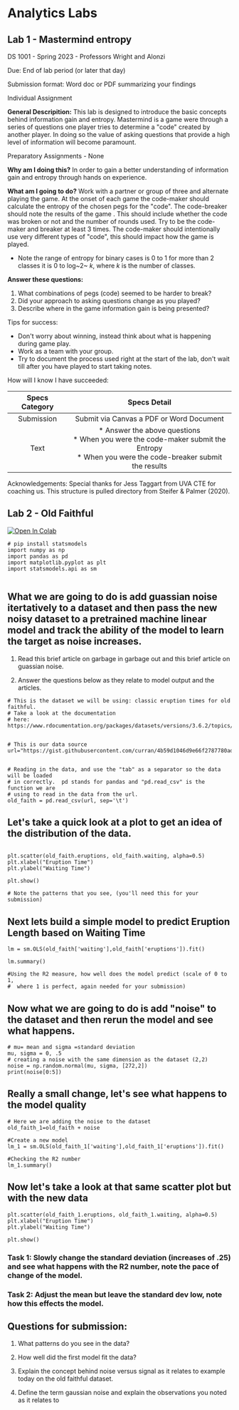 # Analytics Labs

## Lab 1 - Mastermind entropy

DS 1001 - Spring 2023 - Professors Wright and Alonzi

Due: End of lab period (or later that day)

Submission format: Word doc or PDF summarizing your findings

Individual Assignment

**General Descripition:** This lab is designed to introduce the basic concepts behind information gain and entropy. Mastermind is a game were through a series of questions one player tries to determine a "code" created by another player. In doing so the value of asking questions that provide a high level of information will become paramount.

Preparatory Assignments - None

**Why am I doing this?** In order to gain a better understanding of information gain and entropy through hands on experience.

**What am I going to do?** Work with a partner or group of three and alternate playing the game. At the onset of each game the code-maker should calculate the entropy of the chosen pegs for the "code". The code-breaker should note the results of the game . This should include whether the code was broken or not and the number of rounds used. Try to be the code-maker and breaker at least 3 times. The code-maker should intentionally use very different types of "code", this should impact how the game is played.

-   Note the range of entropy for binary cases is 0 to 1 for more than 2 classes it is 0 to log~2~ *k*, where *k* is the number of classes.

**Answer these questions:**

1.  What combinations of pegs (code) seemed to be harder to break?
2.  Did your approach to asking questions change as you played?
3.  Describe where in the game information gain is being presented?

Tips for success:

-   Don't worry about winning, instead think about what is happening during game play.
-   Work as a team with your group.
-   Try to document the process used right at the start of the lab, don't wait till after you have played to start taking notes.

How will I know I have succeeded:

| Specs Category |                                                                 Specs Detail                                                                  |
|:----------------------------------:|:----------------------------------:|
|   Submission   |                                                   Submit via Canvas a PDF or Word Document                                                    |
|      Text      | \* Answer the above questions<br> \* When you were the code-maker submit the Entropy<br> \* When you were the code-breaker submit the results |

Acknowledgements: Special thanks for Jess Taggart from UVA CTE for coaching us. This structure is pulled directory from Steifer & Palmer (2020).

## Lab 2 - Old Faithful

[![Open In Colab](https://colab.research.google.com/assets/colab-badge.svg)](https://colab.research.google.com/github/UVADS/DS1001/blob/master/ddsbook/analytics-lab-II.qmd) 




```{python}
# pip install statsmodels
import numpy as np
import pandas as pd
import matplotlib.pyplot as plt 
import statsmodels.api as sm


```

## What we are going to do is add guassian noise itertatively to a dataset and then pass the new noisy dataset to a pretrained machine linear model and track the ability of the model to learn the target as noise increases. 

1. Read this brief article on garbage in garbage out and this brief article on guassian noise. 

2. Answer the questions below as they relate to model output and the articles. 


```{python}
# This is the dataset we will be using: classic eruption times for old faithful. 
# Take a look at the documentation 
# here: https://www.rdocumentation.org/packages/datasets/versions/3.6.2/topics/faithful


# This is our data source
url="https://gist.githubusercontent.com/curran/4b59d1046d9e66f2787780ad51a1cd87/raw/9ec906b78a98cf300947a37b56cfe70d01183200/data.tsv"


# Reading in the data, and use the "tab" as a separator so the data will be loaded 
# in correctly.  pd stands for pandas and "pd.read_csv" is the function we are 
# using to read in the data from the url.
old_faith = pd.read_csv(url, sep='\t')

```

## Let's take a quick look at a plot to get an idea of the distribution of the data. 

```{python}

plt.scatter(old_faith.eruptions, old_faith.waiting, alpha=0.5)
plt.xlabel("Eruption Time")
plt.ylabel("Waiting Time")

plt.show()

# Note the patterns that you see, (you'll need this for your submission) 
```

## Next lets build a simple model to predict Eruption Length based on Waiting Time 

```{python}
lm = sm.OLS(old_faith['waiting'],old_faith['eruptions']).fit()

lm.summary()

#Using the R2 measure, how well does the model predict (scale of 0 to 1,
#  where 1 is perfect, again needed for your submission)
```


## Now what we are going to do is add "noise" to the dataset and then rerun the model and see what happens.
```{python}
# mu= mean and sigma =standard deviation
mu, sigma = 0, .5 
# creating a noise with the same dimension as the dataset (2,2) 
noise = np.random.normal(mu, sigma, [272,2]) 
print(noise[0:5])

```

## Really a small change, let's see what happens to the model quality
```{python}
# Here we are adding the noise to the dataset
old_faith_1=old_faith + noise

#Create a new model
lm_1 = sm.OLS(old_faith_1['waiting'],old_faith_1['eruptions']).fit()

#Checking the R2 number
lm_1.summary()

```

## Now let's take a look at that same scatter plot but with the new data
```{python}
plt.scatter(old_faith_1.eruptions, old_faith_1.waiting, alpha=0.5)
plt.xlabel("Eruption Time")
plt.ylabel("Waiting Time")

plt.show()

```

### Task 1: Slowly change the standard deviation (increases of .25) and see what happens with the R2 number, note the pace of change of the model.  

### Task 2: Adjust the mean but leave the standard dev low, note how this effects the model.  

## Questions for submission: 

1. What patterns do you see in the data?

2. How well did the first model fit the data? 

3. Explain the concept behind noise versus signal as it relates to example today on the old faithful dataset.  

4. Define the term gaussian noise and explain the observations you noted as it relates to 

